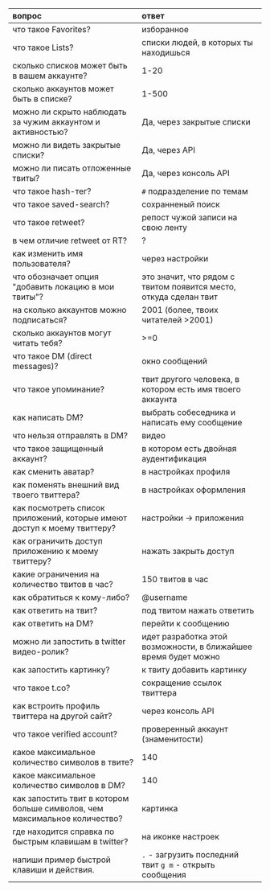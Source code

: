 |       вопрос                                | ответ           |
|:--------------------------------------------|:----------------|
|что такое Favorites?|изборанное|
|что такое Lists?|списки людей, в которых ты находишься|
|сколько списков может быть в вашем аккаунте?|1-20|
|сколько аккаунтов может быть в списке?|1-500|
|можно ли скрыто наблюдать за чужим аккаунтом и активностью?|Да, через закрытые списки|
|можно ли видеть закрытые списки?|Да, через API|
|можно ли писать отложенные твиты?|Да, через консоль API|
|что такое hash-тег?|`#` подразделение по темам|
|что такое saved-search?|сохранненый поиск|
|что такое retweet?|репост чужой записи на свою ленту|
|в чем отличие retweet от RT?|?|
|как изменить имя пользователя?|через настройки|
|что обозначает опция "добавить локацию в мои твиты"?|это значит, что рядом с твитом появится место, откуда сделан твит|
|на сколько аккаунтов можно подписаться?|2001 (более, твоих читателей >2001)|
|сколько аккаунтов могут читать тебя?|>=0|
|что такое DM (direct messages)?|окно сообщений|
|что такое упоминание?|твит другого человека, в котором есть имя твоего аккаунта|
|как написать DM?|выбрать собеседника и написать ему сообщение|
|что нельзя отправлять в DM?|видео|
|что такое защищенный аккаунт?|в котором есть двойная аудентификация|
|как сменить аватар?|в настройках профиля|
|как поменять внешний вид твоего твиттера?|в настройках оформления|
|как посмотреть список приложений, которые имеют доступ к моему твиттеру?|настройки -> приложения|
|как ограничить доступ приложению к моему твиттеру?|нажать закрыть доступ|
|какие ограничения на количество твитов в час?|150 твитов в час|
|как обратиться к кому-либо?|@username|
|как ответить на твит?|под твитом нажать ответить|
|как ответить на DM?|перейти к сообщению|
|можно ли запостить в twitter видео-ролик?|идет разработка этой возможности, в ближайшее время будет можно|
|как запостить картинку?|к твиту добавить картинку|
|что такое t.co?|сокращение ссылок твиттера|
|как встроить профиль твиттера на другой сайт?|через консоль API|
|что такое verified account?|проверенный аккаунт (знаменитости)|
|какое максимальное количество символов в твите?|140|
|какое максимальное количество символов в DM?|140|
|как запостить твит в котором больше символов, чем максимальное количество?|картинка|
|где находится справка по быстрым клавишам в twitter?|на иконке настроек|
|напиши пример быстрой клавиши и действия.|`.` - загрузить последний твит `g m` - открыть сообщения|

